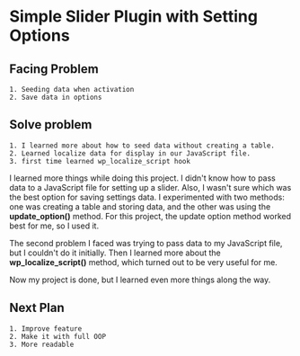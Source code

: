 # Simple Slider Plugin with Setting Options

## Facing Problem
    1. Seeding data when activation
    2. Save data in options

## Solve problem
    1. I learned more about how to seed data without creating a table. 
    2. Learned localize data for display in our JavaScript file.
    3. first time learned wp_localize_script hook

I learned more things while doing this project. I didn't know how to pass data to a JavaScript file for setting up a slider. Also, I wasn't sure which was the best option for saving settings data. I experimented with two methods: one was creating a table and storing data, and the other was using the **update_option()** method. For this project, the update option method worked best for me, so I used it.

The second problem I faced was trying to pass data to my JavaScript file, but I couldn't do it initially. Then I learned more about the **wp_localize_script()** method, which turned out to be very useful for me.

Now my project is done, but I learned even more things along the way.

## Next Plan
    1. Improve feature
    2. Make it with full OOP
    3. More readable